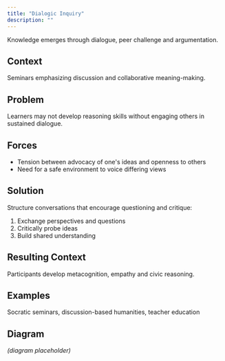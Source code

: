 ```yaml
---
title: "Dialogic Inquiry"
description: ""
---
```


Knowledge emerges through dialogue, peer challenge and argumentation.

## Context
Seminars emphasizing discussion and collaborative meaning-making.

## Problem
Learners may not develop reasoning skills without engaging others in sustained dialogue.

## Forces
- Tension between advocacy of one's ideas and openness to others
- Need for a safe environment to voice differing views

## Solution
Structure conversations that encourage questioning and critique:
1. Exchange perspectives and questions
2. Critically probe ideas
3. Build shared understanding

## Resulting Context
Participants develop metacognition, empathy and civic reasoning.

## Examples
Socratic seminars, discussion-based humanities, teacher education

## Diagram
*(diagram placeholder)*
